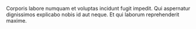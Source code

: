 Corporis labore numquam et voluptas incidunt fugit impedit.
Qui aspernatur dignissimos explicabo nobis id aut neque.
Et qui laborum reprehenderit maxime.